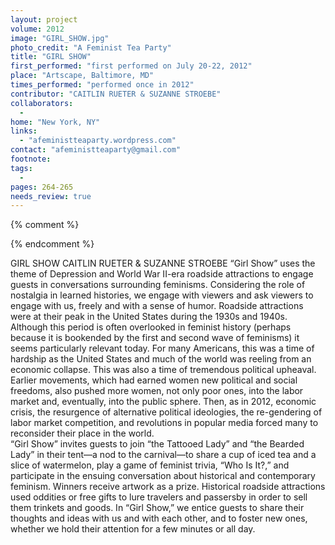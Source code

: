 ```yaml
---
layout: project
volume: 2012
image: "GIRL_SHOW.jpg"
photo_credit: "A Feminist Tea Party"
title: "GIRL SHOW"
first_performed: "first performed on July 20-22, 2012"
place: "Artscape, Baltimore, MD"
times_performed: "performed once in 2012"
contributor: "CAITLIN RUETER & SUZANNE STROEBE"
collaborators: 
  - 
home: "New York, NY"
links: 
  - "afeministteaparty.wordpress.com"
contact: "afeministteaparty@gmail.com"
footnote: 
tags: 
  - 
pages: 264-265
needs_review: true
---
```


{% comment %} 

{% endcomment %}

 GIRL SHOW 
 CAITLIN RUETER &amp; SUZANNE STROEBE 
 “Girl Show” uses the theme of Depression and World War II-era roadside attractions to engage guests in conversations surrounding feminisms. Considering the role of nostalgia in learned histories, we engage with viewers and ask viewers to engage with us, freely and with a sense of humor. 
 Roadside attractions were at their peak in the United States during the 1930s and 1940s. Although this period is often overlooked in feminist history (perhaps because it is bookended by the first and second wave of feminisms) it seems particularly relevant today. For many Americans, this was a time of hardship as the United States and much of the world was reeling from an economic collapse. This was also a time of tremendous political upheaval. Earlier movements, which had earned women new political and social freedoms, also pushed more women, not only poor ones, into the labor market and, eventually, into the public sphere. Then, as in 2012, economic crisis, the resurgence of alternative political ideologies, the re-gendering of labor market competition, and revolutions in popular media forced many to reconsider their place in the world.  
 “Girl Show” invites guests to join “the Tattooed Lady” and “the Bearded Lady” in their tent—a nod to the carnival—to share a cup of iced tea and a slice of watermelon, play a game of feminist trivia, “Who Is It?,” and participate in the ensuing conversation about historical and contemporary feminism. Winners receive artwork as a prize. 
 Historical roadside attractions used oddities or free gifts to lure travelers and passersby in order to sell them trinkets and goods. In “Girl Show,” we entice guests to share their thoughts and ideas with us and with each other, and to foster new ones, whether we hold their attention for a few minutes or all day. 
